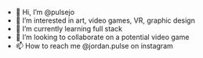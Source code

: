 - 👋 Hi, I’m @pulsejo
- 👀 I’m interested in art, video games, VR, graphic design
- 🌱 I’m currently learning full stack
- 💞️ I’m looking to collaborate on a potential video game
- 📫 How to reach me @jordan.pulse on instagram

<!---
pulsejo/pulsejo is a ✨ special ✨ repository because its `README.md` (this file) appears on your GitHub profile.
You can click the Preview link to take a look at your changes.
--->
